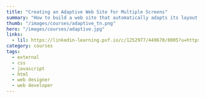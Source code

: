 ```yaml
---
title: "Creating an Adaptive Web Site for Multiple Screens"
summary: "How to build a web site that automatically adapts its layout to various screen sizes, orientations, and resolutions on desktop browsers and mobile devices."
thumb: "/images/courses/adaptive_tn.png"
hero: "/images/courses/adaptive.jpg"
links:
  - lil: https://linkedin-learning.pxf.io/c/1252977/449670/8005?u=https%3A%2F%2Fwww.linkedin.com%2Flearning%2Fcreating-an-adaptive-web-site-for-multiple-screens
category: courses
tags:
  - external
  - css
  - javascript
  - html
  - web designer
  - web developer
---
```

